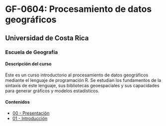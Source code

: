 # GF-0604: Procesamiento de datos geográficos

## Universidad de Costa Rica
### Escuela de Geografía

#### Descripción del curso
Este es un curso introductorio al procesamiento de datos geográficos mediante el lenguaje de programación R. Se estudian los fundamentos de la sintaxis de este lenguaje, sus bibliotecas geoespaciales y sus capacidades para generar gráficos y modelos estadísticos.

#### Contenidos
* [00 - Presentación](https://geoprocesamiento-2020i.github.io/00-presentacion/)
* [01 - Introducción](https://geoprocesamiento-2020i.github.io/01-presentacion/)
